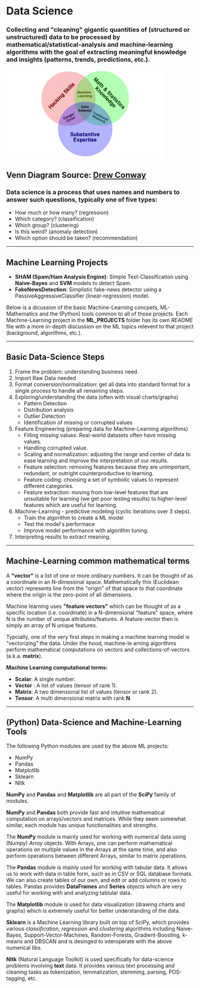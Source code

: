 # Data Science

### Collecting and "cleaning" gigantic quantities of (structured or unstructured) data to be processed by mathematical/statistical-analysis and machine-learning algorithms with the goal of extracting meaningful knowledge and insights (patterns, trends, predictions, etc.).

<img src="https://github.com/bfanselow/DataScience/blob/master/img/data_science_venn.jpg" width="424" height="238">

Venn Diagram Source: [Drew Conway](http://drewconway.com/zia/2013/3/26/the-data-science-venn-diagram)
---

### Data science is a process that uses names and numbers to answer such questions, typically one of five types:

* How much or how many? (regression)
* Which category? (classification)
* Which group? (clustering)
* Is this weird? (anomaly detection)
* Which option should be taken? (recommendation)


---

## Machine Learning Projects
 * **SHAM (Spam/Ham Analysis Engine)**: Simple Text-Classification using **Naive-Bayes** and **SVM** models to detect Spam.
 * **FakeNewsDetection**: Simplistic fake-news detector using a PassiveAggressiveClassifier (linear-regression) model. 

Below is a dicussion of the basic Machine-Learning concpets, ML-Mathematics and the (Python) tools common to all of those projects. 
Each Machine-Learning project in the **ML_PROJECTS** folder has its own *README* file with a more in-depth discussion on the ML topics relevent to that project (background, algorithms, etc.). 

---
## Basic Data-Science Steps 
 1) Frame the problem: understanding business need. 
 2) Import Raw Data needed
 3) Format conversion/normalization: get all data into standard format for a single process to handle all remaining steps.
 4) Exploring/understanding the data (often with visual charts/graphs)
     * Pattern Detection
     * Distribution analysis 
     * Outlier Detection
     * Identification of missing or corrupted values 
 5) Feature Engineering (preparing data for Machine-Learning algorithms)
      * Filling missing values: Real-world datasets often have missing values.
      * Handling corrupted value.
      * Scaling and normalization: adjusting the range and center of data to ease learning and improve the interpretation of our results. 
      * Feature selection: removing features because they are unimportant, redundant, or outright counterproductive to learning.
      * Feature coding: choosing a set of symbolic values to represent different categories.
      * Feature extraction: moving from low-level features that are unsuitable for learning (we get poor testing results) to higher-level features which are useful for learning.
 6) Machine-Learning - predictive modeling (cyclic iterations over 3 steps).
      * Train the algorithm to create a ML model
      * Test the model's performace 
      * Improve model performance with algorithm tuning. 
 7) Interpreting results to extract meaning.

---
## Machine-Learning common mathematical terms
A **"vector"** is a list of one or more ordinary numbers. It can be thought of as a coordinate in an N-dimesional space. Mathematically this (Euclidean vector) represents line from the "origin" of that space to that coordinate where the origin is the zero-point of all dimensions.

Machine learning uses **"feature vectors"** which can be thought of as a specific location (i.e. coordinate) in a N-dimensional "feature" space, where N is the number of unique attributes/features.  A feature-vector then is simply an array of N unique features.

Typcially, one of the very first steps in making a machine learning model is "vectorizing" the data. Under the hood, machine-le
arning algorithms perform mathematical computations on vectors and collections-of-vectors (a.k.a. **matrix**).

**Machine Learning computational terms:**
 * **Scalar**: A single number.
 * **Vector** : A list of values (tensor of rank 1).
 * **Matrix**: A two dimensional list of values (tensor or rank 2).
 * **Tensor**: A multi dimensional matrix with rank **N**.

---
## (Python) Data-Science and Machine-Learning Tools 

The following Python modules are used by the above ML projects:
 * NumPy 
 * Pandas   
 * Matplotlib
 * Sklearn 
 * Nltk

**NumPy** and **Pandas** and **Matplotlib** are all part of the **SciPy** family of modules.

**NumPy** and **Pandas** both provide fast and intuitive mathematical computation on arrays/vectors and matrices. While they seem somewhat similar, each module has unique functionalities and strengths. 

The **NumPy** module is mainly used for working with numerical data using (Numpy) *Array* objects. With Arrays, one can perform mathematical operations on multiple values in the Arrays at the same time, and also perform operations between different Arrays, similar to matrix operations.

The **Pandas** module is mainly used for working with tabular data. It allows us to work with data in table form, such as in CSV or SQL database formats. We can also create tables of our own, and edit or add columns or rows to tables. Pandas provides **DataFrames** and **Series** objects which are very useful for working with and analyzing tablular data.

The **Matplotlib** module is used for data visualization (drawing charts and graphs) which is extremely useful for better understanding of the data.

**Sklearn** is a Machine Learning library built on top of SciPy, which provides various *classification*, *regression* and *clustering* algorithms including Naive-Bayes, Support-Vector-Machines, Random-Forests, Gradient-Boosting, k-means and DBSCAN and is desinged to interoperate with the above numerical libs.
 
**Nltk** (Natural Language Toolkit) is used specifically for data-science problems involving **text** data. It provides various text processing and cleaning tasks as tokenization, lemmatization, stemming, parsing, POS-tagging, etc.

